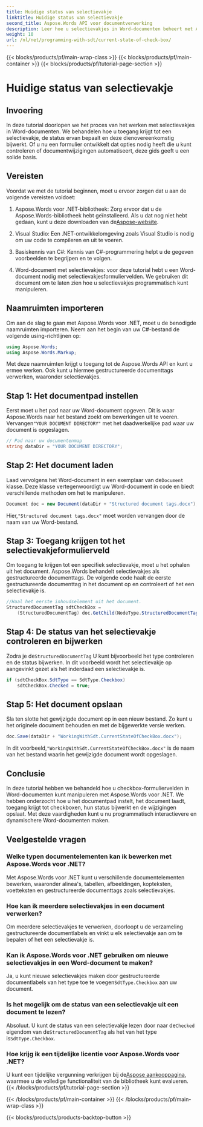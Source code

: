 ```yaml
---
title: Huidige status van selectievakje
linktitle: Huidige status van selectievakje
second_title: Aspose.Words API voor documentverwerking
description: Leer hoe u selectievakjes in Word-documenten beheert met Aspose.Words voor .NET. Deze gids behandelt het programmatisch instellen, bijwerken en opslaan van selectievakjes.
weight: 10
url: /nl/net/programming-with-sdt/current-state-of-check-box/
---
```


{{< blocks/products/pf/main-wrap-class >}}
{{< blocks/products/pf/main-container >}}
{{< blocks/products/pf/tutorial-page-section >}}

# Huidige status van selectievakje

## Invoering

In deze tutorial doorlopen we het proces van het werken met selectievakjes in Word-documenten. We behandelen hoe u toegang krijgt tot een selectievakje, de status ervan bepaalt en deze dienovereenkomstig bijwerkt. Of u nu een formulier ontwikkelt dat opties nodig heeft die u kunt controleren of documentwijzigingen automatiseert, deze gids geeft u een solide basis.

## Vereisten

Voordat we met de tutorial beginnen, moet u ervoor zorgen dat u aan de volgende vereisten voldoet:

1.  Aspose.Words voor .NET-bibliotheek: Zorg ervoor dat u de Aspose.Words-bibliotheek hebt geïnstalleerd. Als u dat nog niet hebt gedaan, kunt u deze downloaden van de[Aspose-website](https://releases.aspose.com/words/net/).

2. Visual Studio: Een .NET-ontwikkelomgeving zoals Visual Studio is nodig om uw code te compileren en uit te voeren.

3. Basiskennis van C#: Kennis van C#-programmering helpt u de gegeven voorbeelden te begrijpen en te volgen.

4. Word-document met selectievakjes: voor deze tutorial hebt u een Word-document nodig met selectievakjesformuliervelden. We gebruiken dit document om te laten zien hoe u selectievakjes programmatisch kunt manipuleren.

## Naamruimten importeren

Om aan de slag te gaan met Aspose.Words voor .NET, moet u de benodigde naamruimten importeren. Neem aan het begin van uw C#-bestand de volgende using-richtlijnen op:

```csharp
using Aspose.Words;
using Aspose.Words.Markup;
```

Met deze naamruimten krijgt u toegang tot de Aspose.Words API en kunt u ermee werken. Ook kunt u hiermee gestructureerde documenttags verwerken, waaronder selectievakjes.

## Stap 1: Het documentpad instellen

 Eerst moet u het pad naar uw Word-document opgeven. Dit is waar Aspose.Words naar het bestand zoekt om bewerkingen uit te voeren. Vervangen`"YOUR DOCUMENT DIRECTORY"` met het daadwerkelijke pad waar uw document is opgeslagen.

```csharp
// Pad naar uw documentenmap
string dataDir = "YOUR DOCUMENT DIRECTORY";
```

## Stap 2: Het document laden

 Laad vervolgens het Word-document in een exemplaar van de`Document` klasse. Deze klasse vertegenwoordigt uw Word-document in code en biedt verschillende methoden om het te manipuleren.

```csharp
Document doc = new Document(dataDir + "Structured document tags.docx");
```

 Hier,`"Structured document tags.docx"` moet worden vervangen door de naam van uw Word-bestand.

## Stap 3: Toegang krijgen tot het selectievakjeformulierveld

Om toegang te krijgen tot een specifiek selectievakje, moet u het ophalen uit het document. Aspose.Words behandelt selectievakjes als gestructureerde documenttags. De volgende code haalt de eerste gestructureerde documenttag in het document op en controleert of het een selectievakje is.

```csharp
//Haal het eerste inhoudselement uit het document.
StructuredDocumentTag sdtCheckBox =
    (StructuredDocumentTag) doc.GetChild(NodeType.StructuredDocumentTag, 0, true);
```

## Stap 4: De status van het selectievakje controleren en bijwerken

 Zodra je de`StructuredDocumentTag` U kunt bijvoorbeeld het type controleren en de status bijwerken. In dit voorbeeld wordt het selectievakje op aangevinkt gezet als het inderdaad een selectievakje is.

```csharp
if (sdtCheckBox.SdtType == SdtType.Checkbox)
    sdtCheckBox.Checked = true;
```

## Stap 5: Het document opslaan

Sla ten slotte het gewijzigde document op in een nieuw bestand. Zo kunt u het originele document behouden en met de bijgewerkte versie werken.

```csharp
doc.Save(dataDir + "WorkingWithSdt.CurrentStateOfCheckBox.docx");
```

 In dit voorbeeld,`"WorkingWithSdt.CurrentStateOfCheckBox.docx"` is de naam van het bestand waarin het gewijzigde document wordt opgeslagen.

## Conclusie

In deze tutorial hebben we behandeld hoe u checkbox-formuliervelden in Word-documenten kunt manipuleren met Aspose.Words voor .NET. We hebben onderzocht hoe u het documentpad instelt, het document laadt, toegang krijgt tot checkboxen, hun status bijwerkt en de wijzigingen opslaat. Met deze vaardigheden kunt u nu programmatisch interactievere en dynamischere Word-documenten maken.

## Veelgestelde vragen

### Welke typen documentelementen kan ik bewerken met Aspose.Words voor .NET?
Met Aspose.Words voor .NET kunt u verschillende documentelementen bewerken, waaronder alinea's, tabellen, afbeeldingen, kopteksten, voetteksten en gestructureerde documenttags zoals selectievakjes.

### Hoe kan ik meerdere selectievakjes in een document verwerken?
Om meerdere selectievakjes te verwerken, doorloopt u de verzameling gestructureerde documentlabels en vinkt u elk selectievakje aan om te bepalen of het een selectievakje is.

### Kan ik Aspose.Words voor .NET gebruiken om nieuwe selectievakjes in een Word-document te maken?
 Ja, u kunt nieuwe selectievakjes maken door gestructureerde documentlabels van het type toe te voegen`SdtType.Checkbox` aan uw document.

### Is het mogelijk om de status van een selectievakje uit een document te lezen?
 Absoluut. U kunt de status van een selectievakje lezen door naar de`Checked` eigendom van de`StructuredDocumentTag` als het van het type is`SdtType.Checkbox`.

### Hoe krijg ik een tijdelijke licentie voor Aspose.Words voor .NET?
 U kunt een tijdelijke vergunning verkrijgen bij de[Aspose aankooppagina](https://purchase.aspose.com/temporary-license/), waarmee u de volledige functionaliteit van de bibliotheek kunt evalueren.
{{< /blocks/products/pf/tutorial-page-section >}}

{{< /blocks/products/pf/main-container >}}
{{< /blocks/products/pf/main-wrap-class >}}

{{< blocks/products/products-backtop-button >}}
